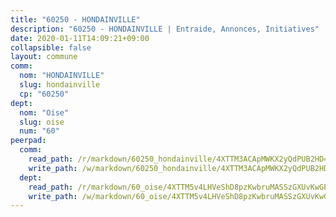 ```yaml
---
title: "60250 - HONDAINVILLE"
description: "60250 - HONDAINVILLE | Entraide, Annonces, Initiatives"
date: 2020-01-11T14:09:21+09:00
collapsible: false
layout: commune
comm:
  nom: "HONDAINVILLE"
  slug: hondainville
  cp: "60250"
dept:
  nom: "Oise"
  slug: oise
  num: "60"
peerpad:
  comm:
    read_path: /r/markdown/60250_hondainville/4XTTM3ACApMWKX2yQdPUB2HD4ELyP8aduJfEsBsNx3qHdzo3J
    write_path: /w/markdown/60250_hondainville/4XTTM3ACApMWKX2yQdPUB2HD4ELyP8aduJfEsBsNx3qHdzo3J-K3TgUTRZYggKQAJ1VMrHEh7WbH2bF7FPa2fc2d5iAqucfX3XSTCQAhpcSyQmkz58bUxLqe6bcDKgTTAy5T7HcUxk5xNr4bRmVKyedjrNp3kxEt8z4gTLGsoz3FDvELYwn83dY8Ra
  dept:
    read_path: /r/markdown/60_oise/4XTTM5v4LHVeShD8pzKwbruMASSzGXUvKwGPyPNR6Aq6aruGY
    write_path: /w/markdown/60_oise/4XTTM5v4LHVeShD8pzKwbruMASSzGXUvKwGPyPNR6Aq6aruGY-K3TgTfEPmBuMGxs3WizC7aafmuSUvuvwsE7nM986pS4fEczEhokrfL1mXNtU722XatpEcDhfhLf5xd24JkCKBD4DcQHeF5CYjEkAVzDN3PuQerZfYGZ5zy2XFcJNh2Z1pYjLoQTn
---
```


